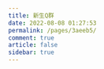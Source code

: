 ```yaml
---
title: 新生Q群
date: 2022-08-08 01:27:53
permalink: /pages/3aeeb5/
comment: true
article: false
sidebar: true
---
```

